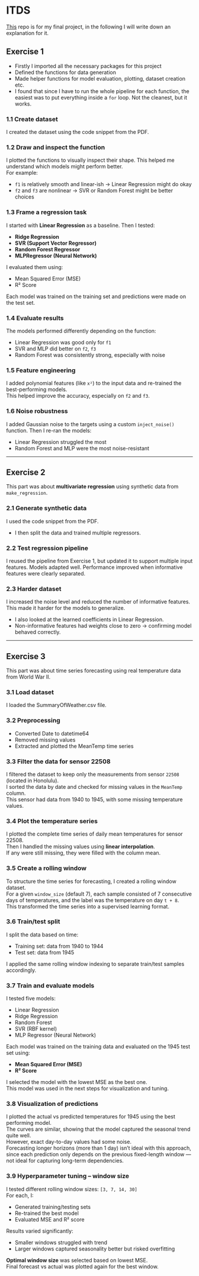 # ITDS
[This](https://github.com/simnpeter/ITDS) repo is for my final project, in the following I will write down an explanation for it.

## Exercise 1
- Firstly I imported all the necessary packages for this project  
- Defined the functions for data generation  
- Made helper functions for model evaluation, plotting, dataset creation etc.  
- I found that since I have to run the whole pipeline for each function, the easiest was to put everything inside a `for` loop. Not the cleanest, but it works.

### 1.1 Create dataset
I created the dataset using the code snippet from the PDF.

### 1.2 Draw and inspect the function
I plotted the functions to visually inspect their shape. This helped me understand which models might perform better.  
For example:
- `f1` is relatively smooth and linear-ish → Linear Regression might do okay
- `f2` and `f3` are nonlinear → SVR or Random Forest might be better choices

### 1.3 Frame a regression task
I started with **Linear Regression** as a baseline. Then I tested:
- **Ridge Regression**
- **SVR (Support Vector Regressor)**
- **Random Forest Regressor**
- **MLPRegressor (Neural Network)**

I evaluated them using:
- Mean Squared Error (MSE)
- R² Score

Each model was trained on the training set and predictions were made on the test set.

### 1.4 Evaluate results
The models performed differently depending on the function:
- Linear Regression was good only for `f1`
- SVR and MLP did better on `f2`, `f3`
- Random Forest was consistently strong, especially with noise

### 1.5 Feature engineering
I added polynomial features (like `x²`) to the input data and re-trained the best-performing models.  
This helped improve the accuracy, especially on `f2` and `f3`.

### 1.6 Noise robustness
I added Gaussian noise to the targets using a custom `inject_noise()` function. Then I re-ran the models:
- Linear Regression struggled the most
- Random Forest and MLP were the most noise-resistant

---

## Exercise 2
This part was about **multivariate regression** using synthetic data from `make_regression`.

### 2.1 Generate synthetic data
I used the code snippet from the PDF.
- I then split the data and trained multiple regressors.

### 2.2 Test regression pipeline
I reused the pipeline from Exercise 1, but updated it to support multiple input features.
Models adapted well. Performance improved when informative features were clearly separated.

### 2.3 Harder dataset
I increased the noise level and reduced the number of informative features. This made it harder for the models to generalize.
- I also looked at the learned coefficients in Linear Regression.
- Non-informative features had weights close to zero → confirming model behaved correctly.

---

## Exercise 3
This part was about time series forecasting using real temperature data from World War II.

### 3.1 Load dataset
I loaded the SummaryOfWeather.csv file.

### 3.2 Preprocessing
- Converted Date to datetime64
- Removed missing values
- Extracted and plotted the MeanTemp time series

### 3.3 Filter the data for sensor 22508
I filtered the dataset to keep only the measurements from sensor `22508` (located in Honolulu).  
I sorted the data by date and checked for missing values in the `MeanTemp` column.  
This sensor had data from 1940 to 1945, with some missing temperature values.

### 3.4 Plot the temperature series
I plotted the complete time series of daily mean temperatures for sensor 22508.  
Then I handled the missing values using **linear interpolation**.  
If any were still missing, they were filled with the column mean.

### 3.5 Create a rolling window
To structure the time series for forecasting, I created a rolling window dataset.  
For a given `window_size` (default 7), each sample consisted of 7 consecutive days of temperatures, and the label was the temperature on day `t + 8`.  
This transformed the time series into a supervised learning format.

### 3.6 Train/test split
I split the data based on time:
- Training set: data from 1940 to 1944
- Test set: data from 1945

I applied the same rolling window indexing to separate train/test samples accordingly.

### 3.7 Train and evaluate models
I tested five models:
- Linear Regression
- Ridge Regression
- Random Forest
- SVR (RBF kernel)
- MLP Regressor (Neural Network)

Each model was trained on the training data and evaluated on the 1945 test set using:
- **Mean Squared Error (MSE)**
- **R² Score**

I selected the model with the lowest MSE as the best one.  
This model was used in the next steps for visualization and tuning.


### 3.8 Visualization of predictions
I plotted the actual vs predicted temperatures for 1945 using the best performing model.  
The curves are similar, showing that the model captured the seasonal trend quite well.  
However, exact day-to-day values had some noise.  
Forecasting longer horizons (more than 1 day) isn’t ideal with this approach, since each prediction only depends on the previous fixed-length window — not ideal for capturing long-term dependencies.

### 3.9 Hyperparameter tuning – window size
I tested different rolling window sizes: `[3, 7, 14, 30]`  
For each, I:
- Generated training/testing sets
- Re-trained the best model
- Evaluated MSE and R² score

Results varied significantly:
- Smaller windows struggled with trend
- Larger windows captured seasonality better but risked overfitting

**Optimal window size** was selected based on lowest MSE.  
Final forecast vs actual was plotted again for the best window.
